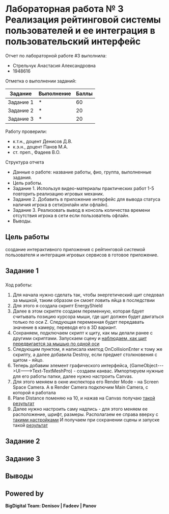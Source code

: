 # Лабораторная работа № 3 Реализация рейтинговой системы пользователей и ее интеграция в пользовательский интерфейс
Отчет по лабораторной работе #3 выполнила:
- Стрельчук Анастасия Александровна
- 1948616

Отметка о выполнении заданий:

| Задание | Выполнение | Баллы |
| ------ | ------ | ------ |
| Задание 1 | * | 60 |
| Задание 2 | * | 20 |
| Задание 3 | * | 20 |


Работу проверили:
- к.т.н., доцент Денисов Д.В.
- к.э.н., доцент Панов М.А.
- ст. преп., Фадеев В.О.

Структура отчета

- Данные о работе: название работы, фио, группа, выполненные задания.
- Цель работы.
- Задание 1.
Используя видео-материалы практических работ 1-5 повторить реализацию игровых механик.
- Задание 2.
Добавить в приложение интерфейс для вывода статуса наличия игрока в сети(онлайн или офлайн).
- Задание 3.
Реализовать вывод в консоль количества времени отсутствия игрока в сети
если пользователь офлайн.
- Выводы.

## Цель работы
создание интерактивного приложения с рейтинговой системой
пользователя и интеграция игровых сервисов в готовое приложение.

## Задание 1
### 
Ход работы:
1) Для начала нужно сделать так, чтобы энергетический щит следовал за мышкой, таким образом он смоет ловить яйца в последствии
2) Для этого я создала скрипт EnergyShield 
3) Далее в этом скрипте создаем переменную, которая бдует считывать позицию курсора мыши, где щит должен будет двигаться только по оси Z. Следующая переменная будет передавать значение в камеру, переводя его в 3D вариант.
4) Сохраняем, подключаем скрипт к щиту, как мы делали ранее с другими скриптами. Запускаем сцену и [наблюдаем, как щит передвигается за мышью по одной оси]()
5) Следующим пунктом, я написала кметод OnCollisionEnter к тому же скрипту, а далее добавила Destroy, если предмет столкновения с щитом - яйцо. 
6) Теперь добавим элемент графического интерфейса, (GameObject--->UI--->Text-TextMeshPro) - создаем канвас. Импортируем нужные для его работы папки, далее нужно настроить Canvas.
7) Для этого меняем в окне инспектора его Render Mode - на Screen Space Camera. A в Render Camera подключим Main Camera, с которой я работала 
8) Plane Distance поменяю на 10, и нажав на Canvas получаю [такой результат]()
9) Далее нужно настроить саму надпись - для этого меняем ее расположение, шрифт, размеры. Располагаем ее справа вверху с [такими настройками]() И получаем при сохранении сцены и запуске такой [результат]()

## Задание 2
### 
 
## Задание 3
###  



 
## Выводы




## Powered by

**BigDigital Team: Denisov | Fadeev | Panov**
